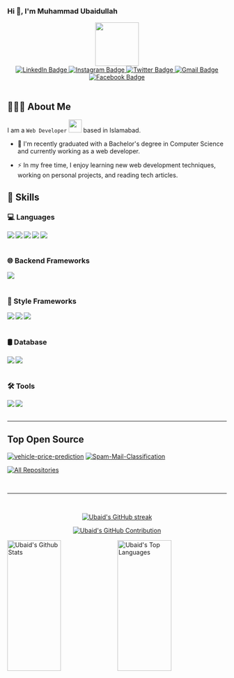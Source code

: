 <html>

<body> 
    <h3>
    Hi 👋, I'm Muhammad Ubaidullah
    </h3>
<div id="header" align="center">
  <img src="https://media.giphy.com/media/M9gbBd9nbDrOTu1Mqx/giphy.gif" width="100"/>
  <br>
  <div id="badges">
    <a href="https://www.linkedin.com/in/iamubaidch/">
      <img src="https://img.shields.io/badge/LinkedIn-0077B5?style=for-the-badge&logo=linkedin&logoColor=white" alt="LinkedIn Badge"/>
    </a>
    <a href="https://www.instagram.com/iamubaidch/">
      <img src="https://img.shields.io/badge/Instagram-fe4164?style=for-the-badge&logo=instagram&logoColor=white" alt="Instagram Badge"/>
    </a>
    <a href="https://x.com/iamubaidch">
      <img src="https://img.shields.io/badge/Twitter-1DA1F2?style=for-the-badge&logo=x&logoColor=white" alt="Twitter Badge"/>
    </a>
    <a href="mailto:chmubaid2827@gmail.com">
      <img src="https://img.shields.io/badge/Gmail-red?style=for-the-badge&logo=gmail&logoColor=white" alt="Gmail Badge"/>
    </a>
    <a href="https://www.facebook.com/iamubaidch/">
      <img src="https://img.shields.io/badge/Facebook-blue?style=for-the-badge&logo=facebook&logoColor=white" alt="Facebook Badge"/>
    </a>

  </div>
  <br>
  <img src="https://komarev.com/ghpvc/?username=iamubaidch&style=flat-square&color=blue" alt=""/>
</div>

## 🙋🏻‍♂ About Me
I am a `Web Developer` <img src="https://media.giphy.com/media/WUlplcMpOCEmTGBtBW/giphy.gif" width="30"> based in Islamabad.
- :telescope: I'm recently graduated with a Bachelor's degree in Computer Science and currently working as a web developer.

- :zap: In my free time, I enjoy learning new web development techniques, working on personal projects, and reading tech articles.



## 🚀 Skills

### 💻 Languages
<img align="left" src="https://img.shields.io/badge/HTML5-E34F26?style=for-the-badge&logo=html5&logoColor=white">
<img align="left" src="https://img.shields.io/badge/CSS3-1572B6?style=for-the-badge&logo=css3&logoColor=white">
<img align="left" src="https://img.shields.io/badge/php-%23777BB4.svg?&style=for-the-badge&logo=php&logoColor=white">
<img align="left" src="https://img.shields.io/badge/javascript-%23F7DF1E.svg?&style=for-the-badge&logo=javascript&logoColor=black">
<img align="left" src="https://img.shields.io/badge/python-%233776AB.svg?&style=for-the-badge&logo=python&logoColor=white">

<br />
<br />

### 🌐 Backend Frameworks
<img align="left" src="https://img.shields.io/badge/laravel%20-%23FF2D20.svg?&style=for-the-badge&logo=laravel&logoColor=white">

<br />
<br />

### 🎨 Style Frameworks
<img  align="left" src="https://img.shields.io/badge/tailwindcss%20-%2338B2AC.svg?&style=for-the-badge&logo=tailwind-css&logoColor=white">
<img  align="left" src="https://img.shields.io/badge/bootstrap%20-%23563D7C.svg?&style=for-the-badge&logo=bootstrap&logoColor=white">
<img  align="left" src="https://img.shields.io/badge/markdown-%23000000.svg?&style=for-the-badge&logo=markdown&logoColor=white">

<br />
<br />

### 🛢 Database
<img align="left" src="https://img.shields.io/badge/mysql-%2300f.svg?&style=for-the-badge&logo=mysql&logoColor=white">
<img align="left" src="https://img.shields.io/badge/sqlite-%2307405e.svg?&style=for-the-badge&logo=sqlite&logoColor=white">

<br />
<br />

### 🛠️ Tools
<img align="left" src="https://img.shields.io/badge/VS%20Code-007ACC?style=for-the-badge&logo=visual-studio-code&logoColor=white">
<img align="left" src="https://img.shields.io/badge/GitHub-181717?style=for-the-badge&logo=github&logoColor=white">

<br />
<br />

<hr>

## Top Open Source
[![vehicle-price-prediction
](https://github-readme-stats.vercel.app/api/pin/?username=iamubaidch&repo=vehicle-price-prediction&border_color=7F3FBF)](https://github.com/iamubaidch/vehicle-price-prediction)
[![Spam-Mail-Classification
](https://github-readme-stats.vercel.app/api/pin/?username=iamubaidch&repo=Spam-Mail-Classification&border_color=7F3FBF)](https://github.com/iamubaidch/Spam-Mail-Classification)

<p align="left">
  <a href="https://github.com/iamubaidch?tab=repositories" target="_blank"><img alt="All Repositories" title="All Repositories" src="https://img.shields.io/badge/-All%20Repos-2962FF?style=for-the-badge&logo=koding&logoColor=white"/></a>
</p>

<br/>
<hr/>
<br/>

<p align="center">
  <a href="https://github.com/iamubaidch">
    <img src="https://github-readme-streak-stats.herokuapp.com/?user=iamubaidch&border=7F3FBF" alt="Ubaid's GitHub streak"/>
  </a>
</p>

<p align="center">
  <a href="https://github.com/iamubaidch">
    <img src="https://github-profile-summary-cards.vercel.app/api/cards/profile-details?username=iamubaidch" alt="Ubaid's GitHub Contribution"/>
  </a>
</p>

<div> 
    <a href="https://github.com/iamubaidch"><img alt="Ubaid's Github Stats" src="https://denvercoder1-github-readme-stats.vercel.app/api?username=iamubaidch&show_icons=true&count_private=true&border_color=7F3FBF" height="300px" width="49.5%"/></a>
  <a href="https://github.com/iamubaidch"><img alt="Ubaid's Top Languages" src="https://denvercoder1-github-readme-stats.vercel.app/api/top-langs/?username=iamubaidch&langs_count=8&layout=compact&border_color=7F3FBF" height="300px" width="49.5%"/></a>
  <br/>
</div>


</body>
</html>
